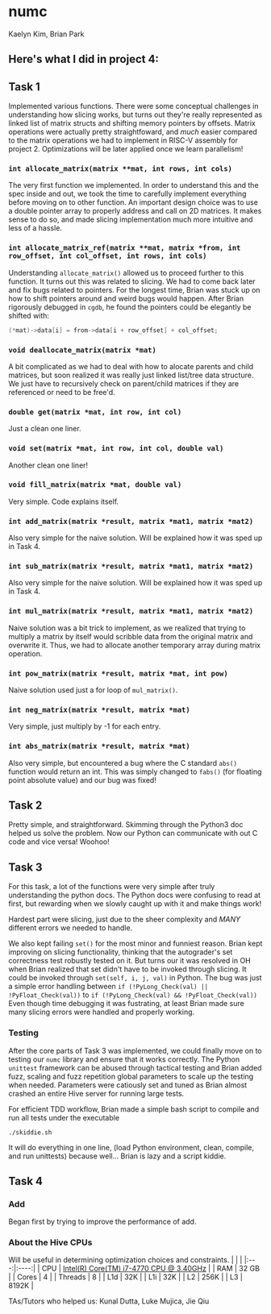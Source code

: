 # numc
Kaelyn Kim, Brian Park

Here's what I did in project 4:
-

## Task 1
Implemented various functions. There were some conceptual challenges in understanding how slicing works, but turns out they're really represented as linked list of matrix structs and shifting memory pointers by offsets. Matrix operations were actually pretty straightfoward, and *much* easier compared to the matrix operations we had to implement in RISC-V assembly for project 2. Optimizations will be later applied once we learn parallelism!

### `int allocate_matrix(matrix **mat, int rows, int cols)`
The very first function we implemented. In order to understand this and the spec inside and out, we took the time to carefully implement everything before moving on to other function. An important design choice was to use a double pointer array to properly address and call on 2D matrices. It makes sense to do so, and made slicing implementation much more intuitive and less of a hassle.
### `int allocate_matrix_ref(matrix **mat, matrix *from, int row_offset, int col_offset, int rows, int cols)`
Understanding `allocate_matrix()` allowed us to proceed further to this function. It turns out this was related to slicing. We had to come back later and fix bugs related to pointers. For the longest time, Brian was stuck up on how to shift pointers around and weird bugs would happen. After Brian rigorously debugged in `cgdb`, he found the pointers could be elegantly be shifted with:
```c
(*mat)->data[i] = from->data[i + row_offset] + col_offset;
```
### `void deallocate_matrix(matrix *mat)`
A bit complicated as we had to deal with how to alocate parents and child matrices, but soon realized it was really just linked list/tree data structure. We just have to recursively check on parent/child matrices if they are referenced or need to be free'd.
### `double get(matrix *mat, int row, int col)`
Just a clean one liner.
### `void set(matrix *mat, int row, int col, double val)`
Another clean one liner!
### `void fill_matrix(matrix *mat, double val)`
Very simple. Code explains itself.
### `int add_matrix(matrix *result, matrix *mat1, matrix *mat2)`
Also very simple for the naive solution. Will be explained how it was sped up in Task 4.
### `int sub_matrix(matrix *result, matrix *mat1, matrix *mat2)`
Also very simple for the naive solution. Will be explained how it was sped up in Task 4.
### `int mul_matrix(matrix *result, matrix *mat1, matrix *mat2)`
Naive solution was a bit trick to implement, as we realized that trying to multiply a matrix by itself would scribble data from the original matrix and overwrite it. Thus, we had to allocate another temporary array during matrix operation.
### `int pow_matrix(matrix *result, matrix *mat, int pow)`
Naive solution used just a for loop of `mul_matrix()`.
### `int neg_matrix(matrix *result, matrix *mat)`
Very simple, just multiply by -1 for each entry.
### `int abs_matrix(matrix *result, matrix *mat)`
Also very simple, but encountered a bug where the C standard `abs()` function would return an int. This was simply changed to `fabs()` (for floating point absolute value) and our bug was fixed!


## Task 2
Pretty simple, and straightforward. Skimming through the Python3 doc helped us solve the problem. Now our Python can communicate with out C code and vice versa! Woohoo!

## Task 3
For this task, a lot of the functions were very simple after truly understanding the python docs. The Python docs were confusing to read at first, but rewarding when we slowly caught up with it and make things work! 

Hardest part were slicing, just due to the sheer complexity and *MANY* different errors we needed to handle. 

We also kept failing `set()` for the most minor and funniest reason. Brian kept improving on slicing functionality, thinking that the autograder's set correctness test robustly tested on it. But turns our it was resolved in OH when Brian realized that set didn't have to be invoked through slicing. It could be invoked through `set(self, i, j, val)` in Python. The bug was just a simple error handling between `if (!PyLong_Check(val) || !PyFloat_Check(val))` to `if (!PyLong_Check(val) && !PyFloat_Check(val))` Even though time debugging it was fustrating, at least Brian made sure many slicing errors were handled and properly working. 

### Testing
After the core parts of Task 3 was implemented, we could finally move on to testing our `numc` library and ensure that it works correctly. The Python `unittest` framework can be abused through tactical testing and Brian added fuzz, scaling and fuzz repetition global parameters to scale up the testing when needed. Parameters were catiously set and tuned as Brian almost crashed an entire Hive server for running large tests. 

For efficient TDD workflow, Brian made a simple bash script to compile and run all tests under the executable 
```
./skiddie.sh
```
It will do everything in one line, (load Python environment, clean, compile, and run unittests) because well... Brian is lazy and a script kiddie.

## Task 4

### Add
Began first by trying to improve the performance of add.

### About the Hive CPUs
Will be useful in determining optimization choices and constraints.
| | |
|:---:|:----:|
| CPU | [Intel(R) Core(TM) i7-4770 CPU @ 3.40GHz](https://ark.intel.com/content/www/us/en/ark/products/75122/intel-core-i7-4770-processor-8m-cache-up-to-3-90-ghz.html) |
| RAM | 32 GB |
| Cores | 4 |
| Threads | 8 |
| L1d | 32K |
| L1i | 32K | 
| L2 | 256K |
| L3 | 8192K |

TAs/Tutors who helped us: Kunal Dutta, Luke Mujica, Jie Qiu